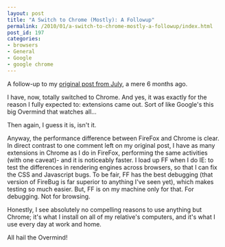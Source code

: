 ```yaml
---
layout: post
title: "A Switch to Chrome (Mostly): A Followup"
permalink: /2010/01/a-switch-to-chrome-mostly-a-followup/index.html
post_id: 197
categories: 
- browsers
- General
- Google
- google chrome
---
```


A follow-up to my <a href="http://www.thejacklawson.com/index.php/2009/07/a-switch-to-chrome-mostly/"> original post from July</a>, a mere 6 months ago.

I have, now, totally switched to Chrome. And yes, it was exactly for the reason 
I fully expected to: extensions came out. Sort of like Google's this big 
Overmind that watches all...

Then again, I guess it is, isn't it.

Anyway, the performance difference between FireFox and Chrome is clear. In 
direct contrast to one comment left on my original post, I have as many 
extensions in Chrome as I do in FireFox, performing the same activities (with 
one caveat)- and it is noticeably faster. I load up FF when I do IE: to test 
the differences in rendering engines across browsers, so that I can fix the CSS 
and Javascript bugs. To be fair, FF has the best debugging (that version of 
FireBug is far superior to anything I've seen yet), which makes testing so much 
easier. But, FF is on my machine only for that. For debugging. Not for browsing.

Honestly, I see absolutely no compelling reasons to use anything but Chrome; 
it's what I install on all of my relative's computers, and it's what I use 
every day at work and home.

All hail the Overmind!
